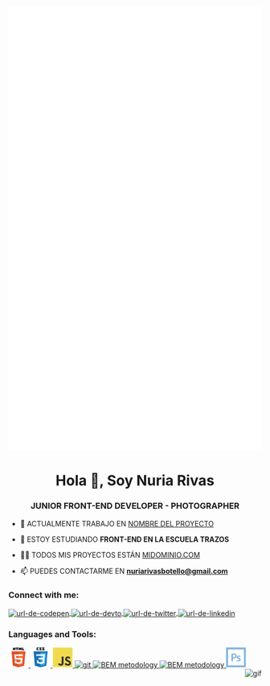 ![Imagen decorativa de tu perfil](Logo%20vectorial-ai.svg)

<!-- Generado con https://rahuldkjain.github.io/gh-profile-readme-generator/ -->
<h1 align="center">Hola 👋, Soy Nuria Rivas</h1>
<h3 align="center">JUNIOR FRONT-END DEVELOPER - PHOTOGRAPHER</h3>

- 🔭 ACTUALMENTE TRABAJO EN [NOMBRE DEL PROYECTO](URL-DEL-PROYECTO)

- 🌱 ESTOY ESTUDIANDO **FRONT-END EN LA ESCUELA TRAZOS**

- 👨‍💻 TODOS MIS PROYECTOS ESTÁN [MIDOMINIO.COM](MIDOMINIO.COM)

- 📫 PUEDES CONTACTARME EN **nuriarivasbotello@gmail.com**

<h3 align="left">Connect with me:</h3>
<p align="left">
  <a href="https://codepen.io/url-de-codepen" target="blank">
      <img align="center" src="https://raw.githubusercontent.com/rahuldkjain/github-profile-readme-generator/master/src/images/icons/Social/codepen.svg" alt="url-de-codepen" height="30" width="40" />
  </a>

  <a href="https://dev.to/url-de-devto" target="blank">
    <img align="center" src="https://raw.githubusercontent.com/rahuldkjain/github-profile-readme-generator/master/src/images/icons/Social/devto.svg" alt="url-de-devto" height="30" width="40" />
  </a>

  <a href="https://twitter.com/url-de-twitter" target="blank">
      <img align="center" src="https://raw.githubusercontent.com/rahuldkjain/github-profile-readme-generator/master/src/images/icons/Social/twitter.svg" alt="url-de-twitter" height="30" width="40" />
  </a>

  <a href="https://www.linkedin.com/in/nuria-rivas-botello/" target="blank">
      <img align="center" src="https://raw.githubusercontent.com/rahuldkjain/github-profile-readme-generator/master/src/images/icons/Social/linked-in-alt.svg" alt="url-de-linkedin" height="30" width="40" />
  </a>
</p>
<h3 align="left">Languages and Tools:</h3>
<p align="left">

 <a href="https://www.w3.org/html/" target="_blank" rel="noreferrer">
      <img src="https://raw.githubusercontent.com/devicons/devicon/master/icons/html5/html5-original-wordmark.svg" alt="html5" width="40" height="40"/> 
</a> 
<a href="https://www.w3.org/Style/CSS/" target="_blank" rel="noreferrer"> 
    <img src="https://raw.githubusercontent.com/devicons/devicon/master/icons/css3/css3-original-wordmark.svg" alt="css3" width="40" height="40"/> 
</a>

<a href="https://developer.mozilla.org/en-US/docs/Web/JavaScript" target="_blank" rel="noreferrer"> 
  <img src="https://raw.githubusercontent.com/devicons/devicon/master/icons/javascript/javascript-original.svg" alt="javascript" width="40" height="40"/> 
</a>

 <a href="https://git-scm.com/" target="_blank" rel="noreferrer"> 
    <img src="https://www.vectorlogo.zone/logos/git-scm/git-scm-icon.svg" alt="git" width="40" height="40"/> 
 </a>

  <a href="https://getbem.com/">
      <img src="http://jennyknuth.com/wp-content/uploads/2018/03/BEM-1.png" target="_blank" rel="noreferrer" width="40" height="40" alt="BEM metodology">
  </a>

  <a href="https://sass-lang.com/">
      <img src="https://upload.wikimedia.org/wikipedia/commons/thumb/9/96/Sass_Logo_Color.svg/2560px-Sass_Logo_Color.svg.png" target="_blank" rel="noreferrer" width="40" alt="BEM metodology">
  </a>
  <a href="https://www.photoshop.com/en" target="_blank" rel="noreferrer"> <img src="https://raw.githubusercontent.com/devicons/devicon/master/icons/photoshop/photoshop-line.svg" alt="photoshop" width="40" height="40"/> </a>

<img align="right" src="https://media.tenor.com/IxQ371ePTrkAAAAC/type.gif" alt=gif>

